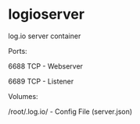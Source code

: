 # logioserver
log.io server container


Ports:

6688 TCP - Webserver

6689 TCP - Listener


Volumes:

/root/.log.io/  - Config File (server.json)


